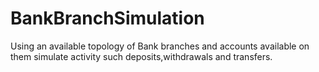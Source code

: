BankBranchSimulation
====================

Using an available topology of Bank branches and accounts available on them simulate activity such deposits,withdrawals and transfers.
